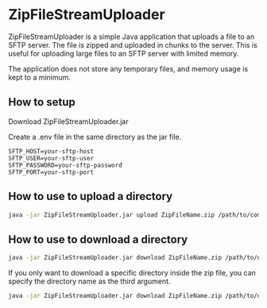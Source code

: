 # ZipFileStreamUploader
ZipFileStreamUploader is a simple Java application that uploads a file to an SFTP server. The file is zipped and uploaded in chunks to the server. This is useful for uploading large files to an SFTP server with limited memory.

The application does not store any temporary files, and memory usage is kept to a minimum.

## How to setup
Download ZipFileStreamUploader.jar

Create a .env file in the same directory as the jar file.
```
SFTP_HOST=your-sftp-host
SFTP_USER=your-sftp-user
SFTP_PASSWORD=your-sftp-password
SFTP_PORT=your-sftp-port
```

## How to use to upload a directory
```bash
java -jar ZipFileStreamUploader.jar upload ZipFileName.zip /path/to/compress
```

## How to use to download a directory
```bash
java -jar ZipFileStreamUploader.jar download ZipFileName.zip /path/to/download
```

If you only want to download a specific directory inside the zip file, you can specify the directory name as the third argument.
```bash
java -jar ZipFileStreamUploader.jar download ZipFileName.zip /path/to/download path/to/directory
```